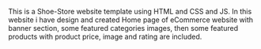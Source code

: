 This is a Shoe-Store website template using HTML and CSS and JS. In this website i have design and created Home page of eCommerce website with banner section, some featured categories images, then some featured products with product price, image and rating are included.


